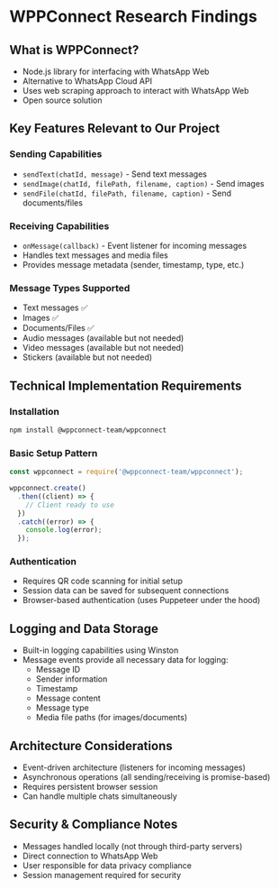 # WPPConnect Research Findings

## What is WPPConnect?
- Node.js library for interfacing with WhatsApp Web
- Alternative to WhatsApp Cloud API
- Uses web scraping approach to interact with WhatsApp Web
- Open source solution

## Key Features Relevant to Our Project

### Sending Capabilities
- `sendText(chatId, message)` - Send text messages
- `sendImage(chatId, filePath, filename, caption)` - Send images  
- `sendFile(chatId, filePath, filename, caption)` - Send documents/files

### Receiving Capabilities
- `onMessage(callback)` - Event listener for incoming messages
- Handles text messages and media files
- Provides message metadata (sender, timestamp, type, etc.)

### Message Types Supported
- Text messages ✅
- Images ✅ 
- Documents/Files ✅
- Audio messages (available but not needed)
- Video messages (available but not needed)
- Stickers (available but not needed)

## Technical Implementation Requirements

### Installation
```bash
npm install @wppconnect-team/wppconnect
```

### Basic Setup Pattern
```javascript
const wppconnect = require('@wppconnect-team/wppconnect');

wppconnect.create()
  .then((client) => {
    // Client ready to use
  })
  .catch((error) => {
    console.log(error);
  });
```

### Authentication
- Requires QR code scanning for initial setup
- Session data can be saved for subsequent connections
- Browser-based authentication (uses Puppeteer under the hood)

## Logging and Data Storage
- Built-in logging capabilities using Winston
- Message events provide all necessary data for logging:
  - Message ID
  - Sender information
  - Timestamp
  - Message content
  - Message type
  - Media file paths (for images/documents)

## Architecture Considerations
- Event-driven architecture (listeners for incoming messages)
- Asynchronous operations (all sending/receiving is promise-based)
- Requires persistent browser session
- Can handle multiple chats simultaneously

## Security & Compliance Notes
- Messages handled locally (not through third-party servers)
- Direct connection to WhatsApp Web
- User responsible for data privacy compliance
- Session management required for security
